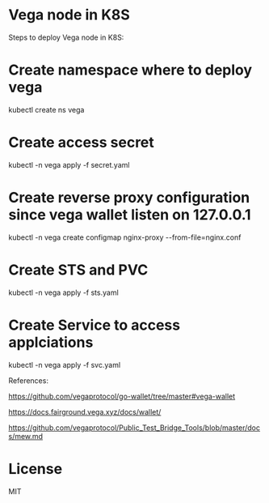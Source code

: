 # Vega node in K8S

Steps to deploy Vega node in K8S:

# Create namespace where to deploy vega

kubectl create ns vega

# Create access secret

kubectl -n vega apply -f secret.yaml

# Create reverse proxy configuration since vega wallet listen on 127.0.0.1

kubectl  -n vega create configmap nginx-proxy --from-file=nginx.conf

# Create STS and PVC

kubectl -n vega apply -f sts.yaml

# Create Service to access applciations

kubectl -n vega apply -f svc.yaml

References:

https://github.com/vegaprotocol/go-wallet/tree/master#vega-wallet

https://docs.fairground.vega.xyz/docs/wallet/

https://github.com/vegaprotocol/Public_Test_Bridge_Tools/blob/master/docs/mew.md

# License

MIT

